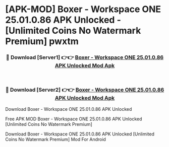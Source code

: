 # [APK-MOD] Boxer - Workspace ONE 25.01.0.86 APK Unlocked - [Unlimited Coins No Watermark Premium] pwxtm



<div align="center">
<h3>🔴 Download [Server1] 👉👉 <a href="https://momento.my/?title=Boxer_-_Workspace_ONE_25.01.0.86_APK_Unlocked">Boxer - Workspace ONE 25.01.0.86 APK Unlocked Mod Apk</a></h3><br>

<h3>🔴 Download [Server2] 👉👉 <a href="https://momento.my/?title=Boxer_-_Workspace_ONE_25.01.0.86_APK_Unlocked">Boxer - Workspace ONE 25.01.0.86 APK Unlocked Mod Apk</a></h3>
</div>



Download Boxer - Workspace ONE 25.01.0.86 APK Unlocked 

Free APK MOD Boxer - Workspace ONE 25.01.0.86 APK Unlocked [Unlimited Coins No Watermark Premium]

Download Boxer - Workspace ONE 25.01.0.86 APK Unlocked [Unlimited Coins No Watermark Premium] Mod For Android
